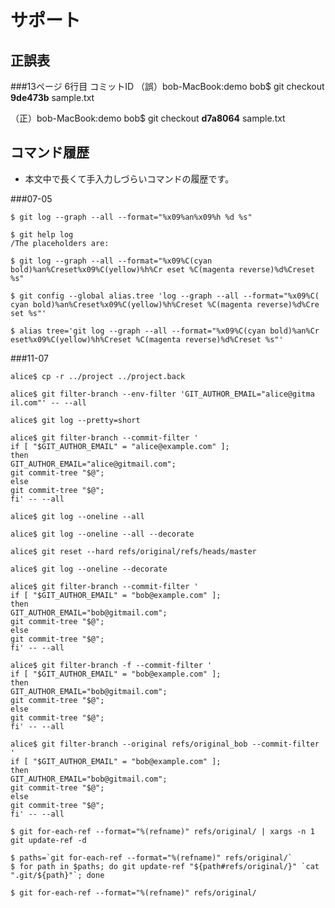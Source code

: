 サポート
======

正誤表
------

###13ページ 6行目 コミットID
（誤）bob-MacBook:demo bob$ git checkout __9de473b__ sample.txt

（正）bob-MacBook:demo bob$ git checkout __d7a8064__ sample.txt


コマンド履歴
----------

* 本文中で長くて手入力しづらいコマンドの履歴です。

###07-05
````
$ git log --graph --all --format="%x09%an%x09%h %d %s"
````
````
$ git help log
/The placeholders are:
````
````
$ git log --graph --all --format="%x09%C(cyan bold)%an%Creset%x09%C(yellow)%h%Cr eset %C(magenta reverse)%d%Creset %s"
````
````
$ git config --global alias.tree 'log --graph --all --format="%x09%C( cyan bold)%an%Creset%x09%C(yellow)%h%Creset %C(magenta reverse)%d%Cre set %s"'
````
````
$ alias tree='git log --graph --all --format="%x09%C(cyan bold)%an%Cr eset%x09%C(yellow)%h%Creset %C(magenta reverse)%d%Creset %s"'
````
###11-07
````
alice$ cp -r ../project ../project.back
````
````
alice$ git filter-branch --env-filter 'GIT_AUTHOR_EMAIL="alice@gitma il.com"' -- --all
````
````
alice$ git log --pretty=short
````
````
alice$ git filter-branch --commit-filter '
if [ "$GIT_AUTHOR_EMAIL" = "alice@example.com" ];
then
GIT_AUTHOR_EMAIL="alice@gitmail.com";
git commit-tree "$@";
else
git commit-tree "$@";
fi' -- --all
````
````
alice$ git log --oneline --all
````
````
alice$ git log --oneline --all --decorate
````
````
alice$ git reset --hard refs/original/refs/heads/master
````
````
alice$ git log --oneline --decorate
````
````
alice$ git filter-branch --commit-filter '
if [ "$GIT_AUTHOR_EMAIL" = "bob@example.com" ];
then
GIT_AUTHOR_EMAIL="bob@gitmail.com";
git commit-tree "$@";
else
git commit-tree "$@";
fi' -- --all
````
````
alice$ git filter-branch -f --commit-filter '
if [ "$GIT_AUTHOR_EMAIL" = "bob@example.com" ];
then
GIT_AUTHOR_EMAIL="bob@gitmail.com";
git commit-tree "$@";
else    
git commit-tree "$@";
fi' -- --all
````
````
alice$ git filter-branch --original refs/original_bob --commit-filter '
if [ "$GIT_AUTHOR_EMAIL" = "bob@example.com" ];
then
GIT_AUTHOR_EMAIL="bob@gitmail.com";
git commit-tree "$@";
else
git commit-tree "$@";
fi' -- --all
````
````
$ git for-each-ref --format="%(refname)" refs/original/ | xargs -n 1 git update-ref -d
````
````
$ paths=`git for-each-ref --format="%(refname)" refs/original/`
$ for path in $paths; do git update-ref "${path#refs/original/}" `cat ".git/${path}"`; done
````
````
$ git for-each-ref --format="%(refname)" refs/original/
````